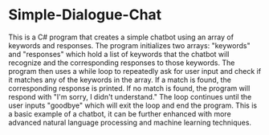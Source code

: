 # Simple-Dialogue-Chat
This is a C# program that creates a simple chatbot using an array of keywords and responses. The program initializes two arrays: "keywords" and "responses" which hold a list of keywords that the chatbot will recognize and the corresponding responses to those keywords. The program then uses a while loop to repeatedly ask for user input and check if it matches any of the keywords in the array. If a match is found, the corresponding response is printed. If no match is found, the program will respond with "I'm sorry, I didn't understand." The loop continues until the user inputs "goodbye" which will exit the loop and end the program. This is a basic example of a chatbot, it can be further enhanced with more advanced natural language processing and machine learning techniques.
